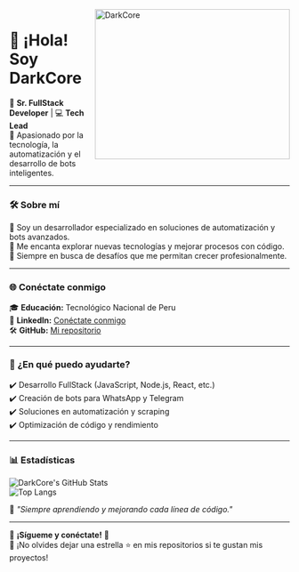 <img align="right" height="270px" alt="DarkCore" width="350" src="https://i.pinimg.com/originals/e4/26/70/e426702edf874b181aced1e2fa5c6cde.gif" />

# 👋 ¡Hola! Soy **DarkCore**  

🚀 **Sr. FullStack Developer** | 💻 **Tech Lead**  
📍 Apasionado por la tecnología, la automatización y el desarrollo de bots inteligentes.  

---

### 🛠️ **Sobre mí**  
🔹 Soy un desarrollador especializado en soluciones de automatización y bots avanzados.  
🔹 Me encanta explorar nuevas tecnologías y mejorar procesos con código.  
🔹 Siempre en busca de desafíos que me permitan crecer profesionalmente.  

---

### 🌐 **Conéctate conmigo**  
🎓 **Educación:** Tecnológico Nacional de Peru  
👔 **LinkedIn:** [Conéctate conmigo]()  
🛠️ **GitHub:** [Mi repositorio](https://github.com/Manuel12yt)  

---

### 💬 **¿En qué puedo ayudarte?**  
✔️ Desarrollo FullStack (JavaScript, Node.js, React, etc.)  
✔️ Creación de bots para WhatsApp y Telegram  
✔️ Soluciones en automatización y scraping  
✔️ Optimización de código y rendimiento  

---

### 📊 **Estadísticas**  

![DarkCore's GitHub Stats](https://github-readme-stats.vercel.app/api?username=Manuel12yt&show_icons=true&theme=radical&hide_border=true)  
![Top Langs](https://github-readme-stats.vercel.app/api/top-langs/?username=Manuel12yt&layout=compact&theme=radical&hide_border=true)  

🌱 _"Siempre aprendiendo y mejorando cada línea de código."_  

---

🔗 **¡Sígueme y conéctate!** 🚀  
💖 ¡No olvides dejar una estrella ⭐ en mis repositorios si te gustan mis proyectos!
